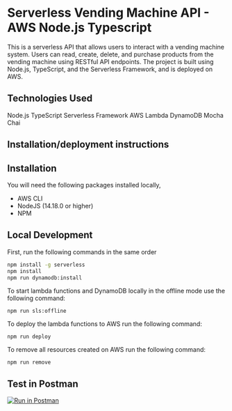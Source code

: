 # Serverless Vending Machine API - AWS Node.js Typescript

This is a serverless API that allows users to interact with a vending machine system. Users can read, create, delete, and purchase products from the vending machine using RESTful API endpoints. The project is built using Node.js, TypeScript, and the Serverless Framework, and is deployed on AWS.

## Technologies Used

Node.js
TypeScript
Serverless Framework
AWS Lambda
DynamoDB
Mocha
Chai

## Installation/deployment instructions

## Installation

You will need the following packages installed locally,

- AWS CLI
- NodeJS (14.18.0 or higher)
- NPM

## Local Development

First, run the following commands in the same order

```bash
npm install -g serverless
npm install
npm run dynamodb:install
```

To start lambda functions and DynamoDB locally in the offline mode use the following command:

`npm run sls:offline`

To deploy the lambda functions to AWS run the following command:

`npm run deploy`

To remove all resources created on AWS run the following command:

`npm run remove`

## Test in Postman

[![Run in Postman](https://run.pstmn.io/button.svg)](https://god.gw.postman.com/run-collection/12743195-c5a465cf-fe98-4a35-b733-acbfe3d4f5db?action=collection%2Ffork&collection-url=entityId%3D12743195-c5a465cf-fe98-4a35-b733-acbfe3d4f5db%26entityType%3Dcollection%26workspaceId%3D4f515dc9-038a-44f7-a0f9-72e789044fdb)
